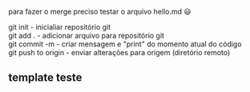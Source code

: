 para fazer o merge preciso testar o arquivo hello.md :smiley:

git init - inicialiar repositório git  
git add . -  adicionar arquivo para repositório git  
git commit -m - criar mensagem e "print" do momento atual do código  
git push to origin - enviar alterações para origem (diretório remoto)  


## template teste